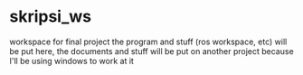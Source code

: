 # skripsi_ws
workspace for final project
the program and stuff (ros workspace, etc) will be put here, the documents and stuff will be put on another project because I'll be using windows to work at it
